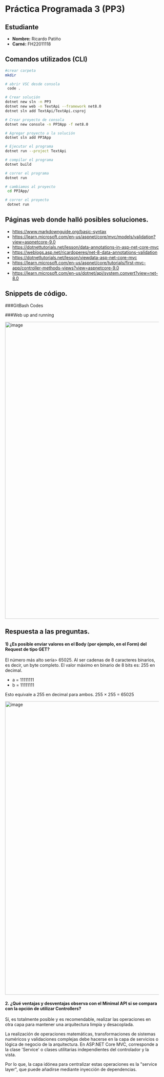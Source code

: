 # Práctica Programada 3 (PP3)

## Estudiante

- **Nombre:** Ricardo Patiño
- **Carné:** FH22011118

## Comandos utilizados (CLI)

```bash
#crear carpeta
mkdir

# abrir VSC desde consola
 code .

# Crear solución
dotnet new sln -n PP3
dotnet new web -n TextApi --framework net8.0
dotnet sln add TextApi/TextApi.csproj

# Crear proyecto de consola
dotnet new console -n PP3App -f net8.0

# Agregar proyecto a la solución
dotnet sln add PP3App

# Ejecutar el programa
dotnet run --project TextApi

# compilar el programa
dotnet build

# correr el programa
dotnet run

# cambiamos al proyecto
 cd PP2App/

# correr el proyecto
 dotnet run

```

## Páginas web donde halló posibles soluciones.

- https://www.markdownguide.org/basic-syntax
- https://learn.microsoft.com/en-us/aspnet/core/mvc/models/validation?view=aspnetcore-9.0
- https://dotnettutorials.net/lesson/data-annotations-in-asp-net-core-mvc
- https://weblogs.asp.net/ricardoperes/net-8-data-annotations-validation
- https://dotnettutorials.net/lesson/viewdata-asp-net-core-mvc
- https://learn.microsoft.com/en-us/aspnet/core/tutorials/first-mvc-app/controller-methods-views?view=aspnetcore-9.0
- https://learn.microsoft.com/en-us/dotnet/api/system.convert?view=net-8.0

## Snippets de código.

###GitBash Codes


###Web up and running


<img width="1756" height="972" alt="image" src="https://github.com/user-attachments/assets/b23ee283-d3b2-4169-8b5c-8ad44dd28384" />



## Respuesta a las preguntas.

#### 1) ¿Es posible enviar valores en el Body (por ejemplo, en el Form) del Request de tipo GET?
El número más alto sería> 65025. Al ser cadenas de 8 caracteres binarios, es decir, un byte completo. El valor máximo en binario de 8 bits es: 255 en decimal.
- a = 11111111
- b = 11111111

Esto equivale a 255 en decimal para ambos.
255 × 255 = 65025
</br>


<img width="1704" height="960" alt="image" src="https://github.com/user-attachments/assets/6e43ba94-2393-4cc2-94d2-bcec8be22d11" />



</br>

#### 2. ¿Qué ventajas y desventajas observa con el Minimal API si se compara con la opción de utilizar Controllers?

<p>
  Sí, es totalmente posible y es recomendable, realizar las operaciones en otra capa para mantener una arquitectura limpia y desacoplada.

  La realización de operaciones matemáticas, transformaciones de sistemas numéricos y validaciones complejas debe hacerse en la capa de servicios o lógica de negocio de la arquitectura. En ASP.NET Core MVC,  corresponde a la clase 'Service' o clases utilitarias independientes del controlador y la vista.

Por lo que, la capa idónea para centralizar estas operaciones es la "service layer", que puede añadirse mediante inyección de dependencias.
</p>
